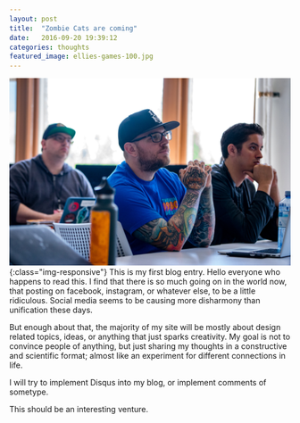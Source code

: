 ```yaml
---
layout: post
title:  "Zombie Cats are coming"
date:   2016-09-20 19:39:12
categories: thoughts
featured_image: ellies-games-100.jpg
---
```


![image-title-here](/assets/images/wt.jpg){:class="img-responsive"}
This is my first blog entry. Hello everyone who happens to read this. I find that there is so much going on in the world now, that posting on facebook, instagram, or whatever else, to be a little ridiculous. Social media seems to be causing more disharmony than unification these days.

But enough about that, the majority of my site will be mostly about design related topics, ideas, or anything that just sparks creativity. My goal is not to convince people of anything, but just sharing my thoughts in a constructive and scientific format; almost like an experiment for different connections in life.

I will try to implement Disqus into my blog, or implement comments of sometype.

This should be an interesting venture.
